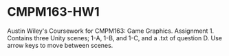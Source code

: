 # CMPM163-HW1
Austin Wiley's Coursework for CMPM163: Game Graphics.
Assignment 1. Contains three Unity scenes; 1-A, 1-B, and 1-C, and a .txt of question D.
Use arrow keys to move between scenes.
